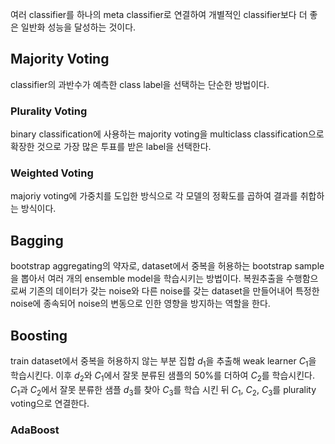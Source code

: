 여러 classifier를 하나의 meta classifier로 연결하여 개별적인 classifier보다 더 좋은 일반화 성능을 달성하는 것이다. 

## Majority Voting
classifier의 과반수가 예측한 class label을 선택하는 단순한 방법이다.
### Plurality Voting
binary classification에 사용하는 majority voting을 multiclass classification으로 확장한 것으로 가장 많은 투표를 받은 label을 선택한다.
### Weighted Voting
majoriy voting에 가중치를 도입한 방식으로 각 모델의 정확도를 곱하여 결과를 취합하는 방식이다.
## Bagging
bootstrap aggregating의 약자로, dataset에서 중복을 허용하는 bootstrap sample을 뽑아서 여러 개의 ensemble model을 학습시키는 방법이다. 복원추출을 수행함으로써 기존의 데이터가 갖는 noise와 다른 noise를 갖는 dataset을 만들어내어 특정한 noise에 종속되어 noise의 변동으로 인한 영향을 방지하는 역할을 한다.
## Boosting
train dataset에서 중복을 허용하지 않는 부분 집합 $d_{1}$을 추출해 weak learner $C_{1}$을 학습시킨다. 이후 $d_{2}$와 $C_{1}$에서 잘못 분류된 샘플의 50%를 더하여 $C_{2}$를 학습시킨다. $C_{1}$과 $C_{2}$에서 잘못 분류한 샘플 $d_{3}$를 찾아 $C_{3}$를 학습 시킨 뒤 $C_{1}$, $C_{2}$, $C_3$를 plurality voting으로 연결한다. 
### AdaBoost